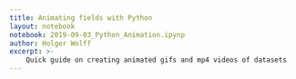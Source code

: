 ```yaml
---
title: Animating fields with Python
layout: notebook
notebook: 2019-09-03_Python_Animation.ipynp
author: Holger Wolff
excerpt: >-
    Quick guide on creating animated gifs and mp4 videos of datasets
---
```

